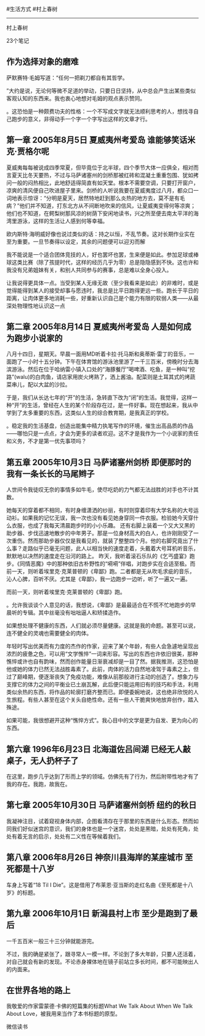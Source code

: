 #生活方式 #村上春树

---

村上春树

23个笔记

## 作为选择对象的磨难

萨默赛特·毛姆写道：“任何一把剃刀都自有其哲学。

”大约是说，无论何等微不足道的举动，只要日日坚持，从中总会产生出某些类似客观认知的东西来。我也衷心地想对毛姆的观点表示赞同。

。这恐怕是一种颇费功夫的性格：一个不写成文字就无法顺利思考的人，想找寻自己跑步的意义，非得动手一个字一个字写出这样的文章才行。

## 第一章 2005年8月5日 夏威夷州考爱岛 谁能够笑话米克·贾格尔呢

夏威夷每每被说成四季常夏，但毕竟位于北半球，四个季节大体一应俱全，相对而言夏天比冬天要热，不过与马萨诸塞州的剑桥那被红砖和混凝土重重包围、犹如拷问一般的闷热相比，此地舒适得简直有如天堂。根本不需要空调，只要打开窗户，凉爽的清风便自己吹进屋子里来。剑桥的人听说我要在夏威夷度过八月，都众口一词地表示惊讶：“分明是夏天，居然特地赶到那么炎热的地方去，莫不是有毛病？”他们并不知道，打东北方从不间断地吹来的信风，让夏威夷变得何等凉爽；他们也不知道，在鳄梨树那风凉的树荫下安闲地读书，兴之所至便去南太平洋的海湾里游泳，这样的生活让人感到何等幸福。

欧内斯特·海明威好像也说过类似的话：持之以恒，不乱节奏。这对长期作业实在至为重要。一旦节奏得以设定，其余的问题便可以迎刃而解

我不能说是一个适合团体竞技的人，好也罢坏也罢，生来便是如此。参加足球或棒球这类比赛（除了孩提时代，这样的经历几乎为零）总是隐隐感到不快。这也许和我没有兄弟姐妹有关，和别人共同参与的赛事，总是难以全身心投入。

让我说得更具体一点。当受到某人无缘无故（至少我看来是如此）的非难时，或是觉得能得到某人的接受却事与愿违时，我总是比平日跑得更远一些。跑长于平日的距离，让肉体更多地消耗一些，好重新认识自己是个能力有限的软弱人类——从最深处物理性地认识这一点

## 第二章 2005年8月14日 夏威夷州考爱岛 人是如何成为跑步小说家的

八月十四日，星期天。早晨一面用MD听着卡拉·托马斯和奥蒂斯·雷丁的音乐，一面跑了一小时十五分钟。下午在体育馆的游泳池里游了一千三百米，傍晚时分去海滨游泳。然后在位于哈纳雷小镇入口处的“海豚餐厅”喝啤酒、吃鱼，是一种叫“挖路”(walu)的白肉鱼，请店家用炭火烤熟了，洒上酱油。配菜则是土耳其式的烤蔬菜串儿，配以大盆的沙拉。

于是，我们从长达七年的“开”的生活，急转直下改为“闭”的生活。我觉得，这样一种“开”的生活，曾经在人生的某个阶段存在过，是一件好事。现在想起来，我从中学到了太多重要的东西，这类似人生的综合教育期，是我真正的学校。

。稳定我的生活基盘，创造出能集中精力执笔写作的环境，催生出高品质的作品——哪怕只是一点点，才会为更多的读者欢迎。这不才是我作为一个小说家的责任和义务，不才是第一优先事项吗？

## 第五章 2005年10月3日 马萨诸塞州剑桥 即便那时的我有一条长长的马尾辫子

人世间令我徒叹无奈的事情多如牛毛，使尽吃奶的力气都无法战胜的对手也不计其数。

她每天的穿着都不相同，有时身缠潇洒的纱丽，有时则穿着印有大学名称的大号运动衫。如果我的记忆无误，我一次也没有看见她身穿同一件衣服。检验她今天穿什么衣服，也成了我每天清晨跑步时的小小乐趣。 还有右脚上装着一个又大又黑的助步器、步伐迅速地散步的中年男子。那是一位身材高大的白人，也许刚刚受了一次重伤。然而那助步器仅仅是我看见的，就装了整整四个月。他的右脚究竟出了什么事？走路似乎已毫无问题，此人以相当快的速度走着，头戴着大号耳机听音乐，默默地以决然的速度走在沿河的路上。 昨天，我听着滚石乐队的《乞丐盛宴》跑步。《同情恶魔》中的那种依旧古朴野性的“嗬嗬”伴唱，对跑步实在合适至极。而前一天，则听着埃里克·克莱普顿的《卑鄙》跑。二者都是无从吹毛求疵的音乐，沁人心脾，百听不厌。尤其是《卑鄙》，我一边跑步一边听，听了一遍又一遍。

而前一天，则听着埃里克·克莱普顿的《卑鄙》跑。

。允许我谈谈个人意见的话，我想说，《卑鄙》是最最适合在不慌不忙地跑步的早晨听的专辑。其中丝毫没有咄咄逼人和矫揉造作。

如果想处理不健康的东西，人们就必须尽量健康。这就是我的命题。甚至可以说，连不健全的灵魂也需要健全的肉体。

年轻时写出优美而有力度的杰作的作家，迎来了某个年龄，有些人会急遽地呈现出浓烈的疲惫之色，可以用“文学憔悴”一词来形容。写出的东西也许依旧很美，那种憔悴或许也自有韵味，然而创作能量日渐衰减却是一目了然。据我推测，这恐怕是他或她的体力已然无法战胜毒素了。此前，肉体的活力自然地凌驾于毒素之上，但过了巅峰期，便逐渐丧失了免疫功能，难像从前那般进行主动的创造了。想象力与支撑它的体力之间的平衡业已土崩瓦解，此后便只能运用旧有的技巧和手法，利用类似余热的东西，将作品的轮廓打磨齐整而已。即便委婉地说，这也绝非欣悦的人生旅程。有些人甚至在这个关头自绝性命。还有一些人干脆爽快地放弃创作，踏入殊途。

如果可能，我很想避开这种“憔悴方式”。我心目中的文学是更为自发、更为向心的东西。

## 第六章 1996年6月23日 北海道佐吕间湖 已经无人敲桌子，无人扔杯子了

在这里，跑步几乎达到了形而上学的领域。仿佛先有了行为，然后附带性地才有了我的存在。我跑，故我在。

## 第七章 2005年10月30日 马萨诸塞州剑桥 纽约的秋日

我凝神注目，试着窥视身体内部，企图看清存在于那里的东西是什么形态。然而如同我们好似迷宫的意识，我们的身体也是一个迷宫，处处是黑暗，处处有死角，处处有着无言的启示，处处有二义性在等候着我们。

## 第八章 2006年8月26日 神奈川县海岸的某座城市 至死都是十八岁

车身上写着“18 Til I Die”。这是借用了布莱恩·亚当斯的走红名曲《至死都是十八岁》的标题。

## 第九章 2006年10月1日 新潟县村上市 至少是跑到了最后

一千五百米一般三十三分钟就能游完。

不过，我的确是紧张了，跟寻常人一模一样。不论到了多大年龄，只要人还活着，对自己就会有新的发现。不论赤身裸体地在镜子前站立多长时间，都不可能映出人的内面来。

## 在世界各地的路上

我敬爱的作家雷蒙德·卡佛的短篇集的标题What We Talk About When We Talk About Love，被我用来当作了本书标题的原型。

微信读书